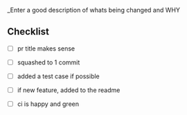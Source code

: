 _Enter a good description of whats being changed and WHY

## Checklist

- [ ] pr title makes sense
- [ ] squashed to 1 commit
- [ ] added a test case if possible
- [ ] if new feature, added to the readme
- [ ] ci is happy and green

